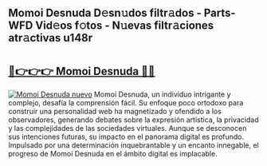 ## Momoi Desnuda D𝚎sn𝚞dos filtr𝚊dos - Parts-WFD Vid𝚎os f𝚘tos - N𝚞evas filtr𝚊ciones atr𝚊ctivas u148r

# <h2><a href="http://mb40w4s.tromn.icu/?c=Momoi+Desnuda">🔗👉👉👉 Momoi Desnuda 🔗🔗</a></h2>

[![Momoi Desnuda nuevo](https://i.imgur.com/pEAQMta.gif)](http://mb40w4s.tromn.icu/?c=Momoi+Desnuda)
Momoi Desnuda, un individuo intrigante y complejo, desafía la comprensión fácil. Su enfoque poco ortodoxo para construir una personalidad web ha magnetizado y ofendido a los observadores, generando debates sobre la expresión artística, la privacidad y las complejidades de las sociedades virtuales. Aunque se desconocen sus intenciones futuras, su impacto en el panorama digital es profundo. Impulsado por una determinación inquebrantable y un encanto innegable, el progreso de Momoi Desnuda en el ámbito digital es implacable.
